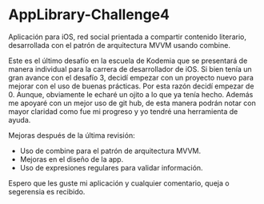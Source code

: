 # AppLibrary-Challenge4
Aplicación para iOS, red social prientada a compartir contenido literario, desarrollada con el patrón de arquitectura MVVM usando combine. 

Este es el último desafío en la escuela de Kodemia que se presentará de manera individual para la carrera de desarrollador de iOS.
Si bien tenía un gran avance con el desafío 3, decidí empezar con un proyecto nuevo para mejorar con el uso de buenas prácticas.
Por esta razón decidí empezar de 0. Aunque, obviamente le echaré un ojito a lo que ya tenía hecho.
Además me apoyaré con un mejor uso de git hub, de esta manera podrán notar con mayor claridad como fue mi progreso y yo tendré una herramienta de ayuda.

Mejoras después de la última revisión: 
- Uso de combine para el patrón de arquitectura MVVM.
- Mejoras en el diseño de la app.
- Uso de expresiones regulares para validar información.

Espero que les guste mi aplicación y cualquier comentario, queja o segerensia es recibido.
